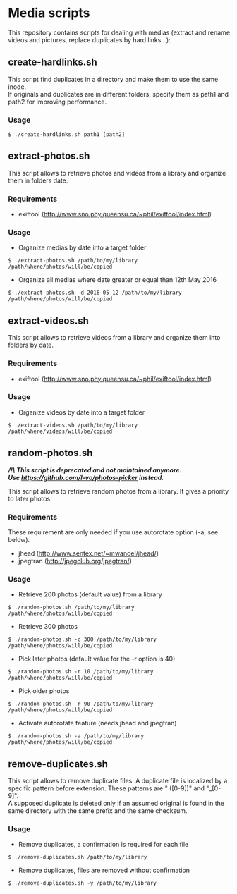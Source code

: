 # Media scripts

This repository contains scripts for dealing with medias (extract and rename videos and pictures, replace duplicates by hard links...):

## create-hardlinks.sh

This script find duplicates in a directory and make them to use the same inode.  
If originals and duplicates are in different folders, specify them as path1 and path2 for improving performance.

### Usage
```
$ ./create-hardlinks.sh path1 [path2]
```

## extract-photos.sh

This script allows to retrieve photos and videos from a library and organize them in folders date.

### Requirements

* exiftool (http://www.sno.phy.queensu.ca/~phil/exiftool/index.html)

### Usage

* Organize medias by date into a target folder
```
$ ./extract-photos.sh /path/to/my/library /path/where/photos/will/be/copied
```

* Organize all medias where date greater or equal than 12th May 2016
```
$ ./extract-photos.sh -d 2016-05-12 /path/to/my/library /path/where/photos/will/be/copied
```

## extract-videos.sh

This script allows to retrieve videos from a library and organize them into folders by date.

### Requirements

* exiftool (http://www.sno.phy.queensu.ca/~phil/exiftool/index.html)

### Usage

* Organize videos by date into a target folder
```
$ ./extract-videos.sh /path/to/my/library /path/where/videos/will/be/copied
```

## random-photos.sh
***/!\ This script is deprecated and not maintained anymore.  
Use https://github.com/l-vo/photos-picker instead.***  

This script allows to retrieve random photos from a library. It gives a priority to later photos.

### Requirements

These requirement are only needed if you use autorotate option (-a, see below).

* jhead (http://www.sentex.net/~mwandel/jhead/)
* jpegtran (http://jpegclub.org/jpegtran/)

### Usage

* Retrieve 200 photos (default value) from a library
```
$ ./random-photos.sh /path/to/my/library /path/where/photos/will/be/copied
```

* Retrieve 300 photos
```
$ ./random-photos.sh -c 300 /path/to/my/library /path/where/photos/will/be/copied
```

* Pick later photos (default value for the -r option is 40)
```
$ ./random-photos.sh -r 10 /path/to/my/library /path/where/photos/will/be/copied
```

* Pick older photos
```
$ ./random-photos.sh -r 90 /path/to/my/library /path/where/photos/will/be/copied
```

* Activate autorotate feature (needs jhead and jpegtran)
```
$ ./random-photos.sh -a /path/to/my/library /path/where/photos/will/be/copied
```

## remove-duplicates.sh

This script allows to remove duplicate files. A duplicate file is localized by a specific pattern before extension. These patterns are " ([0-9])" and "_[0-9]".  
A supposed duplicate is deleted only if an assumed original is found in the same directory with the same prefix and the same checksum.

### Usage

* Remove duplicates, a confirmation is required for each file
```
$ ./remove-duplicates.sh /path/to/my/library
```

* Remove duplicates, files are removed without confirmation
```
$ ./remove-duplicates.sh -y /path/to/my/library
```

